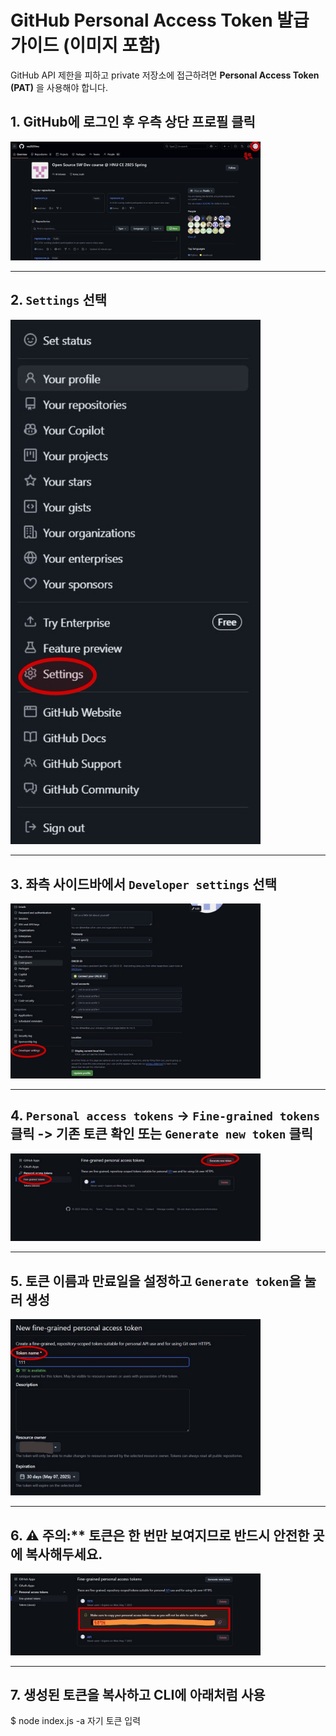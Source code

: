# GitHub Personal Access Token 발급 가이드 (이미지 포함)

GitHub API 제한을 피하고 private 저장소에 접근하려면 **Personal Access Token (PAT)** 을 사용해야 합니다.

## 1. GitHub에 로그인 후 우측 상단 프로필 클릭 

<img src="1.jpg" alt="step1" width="400"/>

---

## 2. `Settings` 선택

<img src="2.jpg" alt="step2" width="400"/>

---

## 3. 좌측 사이드바에서 `Developer settings` 선택

<img src="3.jpg" alt="step3" width="400"/>

---

## 4.  `Personal access tokens` → `Fine-grained tokens` 클릭 -> 기존 토큰 확인 또는 `Generate new token` 클릭

<img src="4.jpg" alt="step4" width="400"/>

---

## 5. 토큰 이름과 만료일을 설정하고 `Generate token`을 눌러 생성

<img src="5.jpg" alt="step5" width="400"/>

---

## 6. ⚠️ 주의:** 토큰은 **한 번만** 보여지므로 반드시 안전한 곳에 복사해두세요.

<img src="6.jpg" alt="step6" width="400"/>

---

## 7. 생성된 토큰을 복사하고 CLI에 아래처럼 사용

$ node index.js -a 자기 토큰 입력

